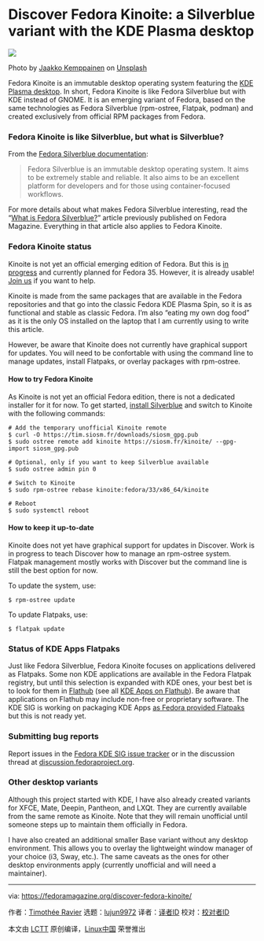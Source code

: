 [#]: collector: (lujun9972)
[#]: translator: ( )
[#]: reviewer: ( )
[#]: publisher: ( )
[#]: url: ( )
[#]: subject: (Discover Fedora Kinoite: a Silverblue variant with the KDE Plasma desktop)
[#]: via: (https://fedoramagazine.org/discover-fedora-kinoite/)
[#]: author: (Timothée Ravier https://fedoramagazine.org/author/siosm/)

Discover Fedora Kinoite: a Silverblue variant with the KDE Plasma desktop
======

![][1]

Photo by [Jaakko Kemppainen][2] on [Unsplash][3]

Fedora Kinoite is an immutable desktop operating system featuring the [KDE Plasma desktop][4]. In short, Fedora Kinoite is like Fedora Silverblue but with KDE instead of GNOME. It is an emerging variant of Fedora, based on the same technologies as Fedora Silverblue (rpm-ostree, Flatpak, podman) and created exclusively from official RPM packages from Fedora.

### Fedora Kinoite is like Silverblue, but what is Silverblue?

From the [Fedora Silverblue documentation][5]:

> Fedora Silverblue is an immutable desktop operating system. It aims to be extremely stable and reliable. It also aims to be an excellent platform for developers and for those using container-focused workflows.

For more details about what makes Fedora Silverblue interesting, read the “[What is Fedora Silverblue?][6]” article previously published on Fedora Magazine. Everything in that article also applies to Fedora Kinoite.

### Fedora Kinoite status

Kinoite is not yet an official emerging edition of Fedora. But this is [in progress][7] and currently planned for Fedora 35. However, it is already usable! [Join us][8] if you want to help.

Kinoite is made from the same packages that are available in the Fedora repositories and that go into the classic Fedora KDE Plasma Spin, so it is as functional and stable as classic Fedora. I’m also “eating my own dog food” as it is the only OS installed on the laptop that I am currently using to write this article.

However, be aware that Kinoite does not currently have graphical support for updates. You will need to be confortable with using the command line to manage updates, install Flatpaks, or overlay packages with rpm-ostree.

#### How to try Fedora Kinoite

As Kinoite is not yet an official Fedora edition, there is not a dedicated installer for it for now. To get started, [install Silverblue][9] and switch to Kinoite with the following commands:

```
# Add the temporary unofficial Kinoite remote
$ curl -O https://tim.siosm.fr/downloads/siosm_gpg.pub
$ sudo ostree remote add kinoite https://siosm.fr/kinoite/ --gpg-import siosm_gpg.pub

# Optional, only if you want to keep Silverblue available
$ sudo ostree admin pin 0

# Switch to Kinoite
$ sudo rpm-ostree rebase kinoite:fedora/33/x86_64/kinoite

# Reboot
$ sudo systemctl reboot
```

#### How to keep it up-to-date

Kinoite does not yet have graphical support for updates in Discover. Work is in progress to teach Discover how to manage an rpm-ostree system. Flatpak management mostly works with Discover but the command line is still the best option for now.

To update the system, use:

```
$ rpm-ostree update
```

To update Flatpaks, use:

```
$ flatpak update
```

### Status of KDE Apps Flatpaks

Just like Fedora Silverblue, Fedora Kinoite focuses on applications delivered as Flatpaks. Some non KDE applications are available in the Fedora Flatpak registry, but until this selection is expanded with KDE ones, your best bet is to look for them in [Flathub][10] (see all [KDE Apps on Flathub][11]). Be aware that applications on Flathub may include non-free or proprietary software. The KDE SIG is working on packaging KDE Apps [as Fedora provided Flatpaks][12] but this is not ready yet.

### Submitting bug reports

Report issues in the [Fedora KDE SIG issue tracker][13] or in the discussion thread at [discussion.fedoraproject.org][14].

### Other desktop variants

Although this project started with KDE, I have also already created variants for XFCE, Mate, Deepin, Pantheon, and LXQt. They are currently available from the same remote as Kinoite. Note that they will remain unofficial until someone steps up to maintain them officially in Fedora.

I have also created an additional smaller Base variant without any desktop environment. This allows you to overlay the lightweight window manager of your choice (i3, Sway, etc.). The same caveats as the ones for other desktop environments apply (currently unofficial and will need a maintainer).

--------------------------------------------------------------------------------

via: https://fedoramagazine.org/discover-fedora-kinoite/

作者：[Timothée Ravier][a]
选题：[lujun9972][b]
译者：[译者ID](https://github.com/译者ID)
校对：[校对者ID](https://github.com/校对者ID)

本文由 [LCTT](https://github.com/LCTT/TranslateProject) 原创编译，[Linux中国](https://linux.cn/) 荣誉推出

[a]: https://fedoramagazine.org/author/siosm/
[b]: https://github.com/lujun9972
[1]: https://fedoramagazine.org/wp-content/uploads/2021/01/kinoite-816x345.jpg
[2]: https://unsplash.com/@jaakkok?utm_source=unsplash&utm_medium=referral&utm_content=creditCopyText
[3]: https://unsplash.com/s/photos/crystal?utm_source=unsplash&utm_medium=referral&utm_content=creditCopyText
[4]: https://kde.org/plasma-desktop/
[5]: https://docs.fedoraproject.org/en-US/fedora-silverblue/
[6]: https://fedoramagazine.org/what-is-silverblue/
[7]: https://pagure.io/fedora-kde/SIG/issue/4
[8]: https://fedoraproject.org/wiki/SIGs/KDE
[9]: https://docs.fedoraproject.org/en-US/fedora-silverblue/installation/
[10]: https://flathub.org
[11]: https://flathub.org/apps/search/org.kde
[12]: https://pagure.io/fedora-kde/SIG/issue/13
[13]: https://pagure.io/fedora-kde/SIG
[14]: https://discussion.fedoraproject.org/t/kinoite-a-kde-and-now-xfce-version-of-fedora-silverblue/147
